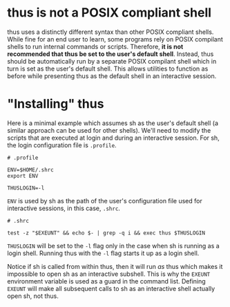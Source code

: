 # thus is not a POSIX compliant shell

thus uses a distinctly different syntax than other POSIX compliant shells. While fine for an end user to learn, some programs rely on POSIX compilant shells to run internal commands or scripts. Therefore, **it is not recommended that thus be set to the user's default shell**. Instead, thus should be automatically run by a separate POSIX compilant shell which in turn is set as the user's default shell. This allows utilities to function as before while presenting thus as the default shell in an interactive session.

# "Installing" thus

Here is a minimal example which assumes sh as the user's default shell (a similar approach can be used for other shells). We'll need to modify the scripts that are executed at login and during an interactive session. For sh, the login configuration file is `.profile`.

```console
# .profile

ENV=$HOME/.shrc
export ENV

THUSLOGIN=-l
```

`ENV` is used by sh as the path of the user's configuration file used for interactive sessions, in this case, `.shrc`.

```console
# .shrc

test -z "$EXEUNT" && echo $- | grep -q i && exec thus $THUSLOGIN
```

`THUSLOGIN` will be set to the `-l` flag only in the case when sh is running as a login shell. Running thus with the `-l` flag starts it up as a login shell.

Notice if sh is called from within thus, then it will run *as* thus which makes it impossible to open sh as an interactive subshell. This is why the `EXEUNT` environment variable is used as a guard in the command list. Defining `EXEUNT` will make all subsequent calls to sh as an interactive shell actually open sh, not thus.
